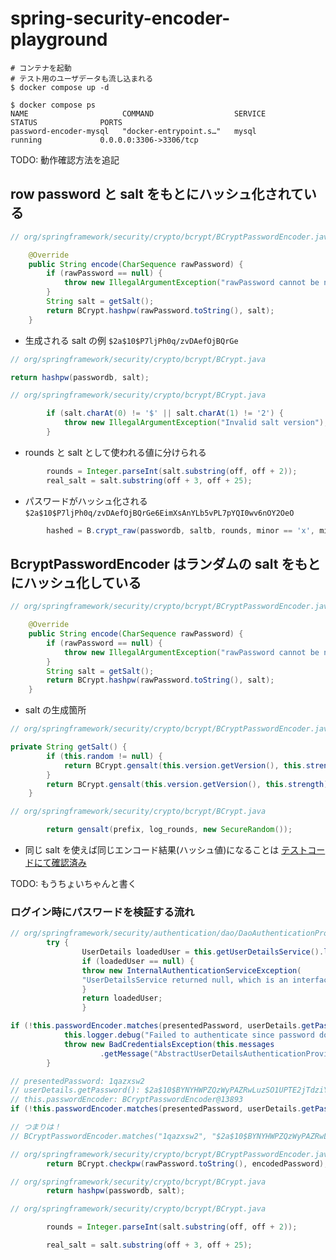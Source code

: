 # spring-security-encoder-playground

```shell
# コンテナを起動
# テスト用のユーザデータも流し込まれる
$ docker compose up -d

$ docker compose ps
NAME                     COMMAND                  SERVICE             STATUS              PORTS
password-encoder-mysql   "docker-entrypoint.s…"   mysql               running             0.0.0.0:3306->3306/tcp
```

TODO: 動作確認方法を追記

## row password と salt をもとにハッシュ化されている

```java
// org/springframework/security/crypto/bcrypt/BCryptPasswordEncoder.java

	@Override
	public String encode(CharSequence rawPassword) {
		if (rawPassword == null) {
			throw new IllegalArgumentException("rawPassword cannot be null");
		}
		String salt = getSalt();
		return BCrypt.hashpw(rawPassword.toString(), salt);
	}
```

- 生成される salt の例 `$2a$10$P7ljPh0q/zvDAefOjBQrGe`

```java
// org/springframework/security/crypto/bcrypt/BCrypt.java

return hashpw(passwordb, salt);
```

```java
// org/springframework/security/crypto/bcrypt/BCrypt.java

		if (salt.charAt(0) != '$' || salt.charAt(1) != '2') {
			throw new IllegalArgumentException("Invalid salt version");
		}
```

- rounds と salt として使われる値に分けられる

```java
		rounds = Integer.parseInt(salt.substring(off, off + 2));
        real_salt = salt.substring(off + 3, off + 25);
```

- パスワードがハッシュ化される `$2a$10$P7ljPh0q/zvDAefOjBQrGe6EimXsAnYLb5vPL7pYQI0wv6nOY2OeO`

```java
		hashed = B.crypt_raw(passwordb, saltb, rounds, minor == 'x', minor == 'a' ? 0x10000 : 0);
```

## BcryptPasswordEncoder はランダムの salt をもとにハッシュ化している

```java
// org/springframework/security/crypto/bcrypt/BCryptPasswordEncoder.java

	@Override
	public String encode(CharSequence rawPassword) {
		if (rawPassword == null) {
			throw new IllegalArgumentException("rawPassword cannot be null");
		}
		String salt = getSalt();
		return BCrypt.hashpw(rawPassword.toString(), salt);
	}
```

- salt の生成箇所

```java
// org/springframework/security/crypto/bcrypt/BCryptPasswordEncoder.java

private String getSalt() {
		if (this.random != null) {
			return BCrypt.gensalt(this.version.getVersion(), this.strength, this.random);
		}
		return BCrypt.gensalt(this.version.getVersion(), this.strength);
	}
```

```java
// org/springframework/security/crypto/bcrypt/BCrypt.java

		return gensalt(prefix, log_rounds, new SecureRandom());
```

- 同じ salt を使えば同じエンコード結果(ハッシュ値)になることは [テストコードにて確認済み](./src/test/kotlin/com/kiyotakeshi/springsecurityencoderplayground/PasswordEncodingTest.kt)

TODO: もうちょいちゃんと書く
### ログイン時にパスワードを検証する流れ

```java
// org/springframework/security/authentication/dao/DaoAuthenticationProvider.java
		try {
                UserDetails loadedUser = this.getUserDetailsService().loadUserByUsername(username);
                if (loadedUser == null) {
                throw new InternalAuthenticationServiceException(
                "UserDetailsService returned null, which is an interface contract violation");
                }
                return loadedUser;
                }
```

```java
if (!this.passwordEncoder.matches(presentedPassword, userDetails.getPassword())) {
			this.logger.debug("Failed to authenticate since password does not match stored value");
			throw new BadCredentialsException(this.messages
					.getMessage("AbstractUserDetailsAuthenticationProvider.badCredentials", "Bad credentials"));
		}
```

```java
// presentedPassword: 1qazxsw2
// userDetails.getPassword(): $2a$10$BYNYHWPZQzWyPAZRwLuzSO1UPTE2jTdziYjoHw8gRjn95t7zf2fs6
// this.passwordEncoder: BCryptPasswordEncoder@13893
if (!this.passwordEncoder.matches(presentedPassword, userDetails.getPassword())) {

// つまりは！
// BCryptPasswordEncoder.matches("1qazxsw2", "$2a$10$BYNYHWPZQzWyPAZRwLuzSO1UPTE2jTdziYjoHw8gRjn95t7zf2fs6")
```

```java
// org/springframework/security/crypto/bcrypt/BCryptPasswordEncoder.java
		return BCrypt.checkpw(rawPassword.toString(), encodedPassword);
```

```java
// org/springframework/security/crypto/bcrypt/BCrypt.java
		return hashpw(passwordb, salt);
```

```java
// org/springframework/security/crypto/bcrypt/BCrypt.java

		rounds = Integer.parseInt(salt.substring(off, off + 2));

        real_salt = salt.substring(off + 3, off + 25);
```